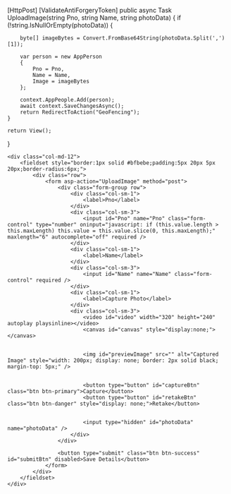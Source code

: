 
[HttpPost]
[ValidateAntiForgeryToken]
public async Task<IActionResult> UploadImage(string Pno, string Name, string photoData)
{
    if (!string.IsNullOrEmpty(photoData))
    {
       
        byte[] imageBytes = Convert.FromBase64String(photoData.Split(',')[1]);

        var person = new AppPerson
        {
            Pno = Pno, 
            Name = Name,
            Image = imageBytes 
        };

        context.AppPeople.Add(person);
        await context.SaveChangesAsync();
        return RedirectToAction("GeoFencing");
    }

    return View();
}

    <div class="col-md-12">
        <fieldset style="border:1px solid #bfbebe;padding:5px 20px 5px 20px;border-radius:6px;">
            <div class="row">
                <form asp-action="UploadImage" method="post">
                    <div class="form-group row">
                        <div class="col-sm-1">
                            <label>Pno</label>
                        </div>
                        <div class="col-sm-3">
                            <input id="Pno" name="Pno" class="form-control" type="number" oninput="javascript: if (this.value.length > this.maxLength) this.value = this.value.slice(0, this.maxLength);" maxlength="6" autocomplete="off" required />
                        </div>
                        <div class="col-sm-1">
                            <label>Name</label>
                        </div>
                        <div class="col-sm-3">
                            <input id="Name" name="Name" class="form-control" required />
                        </div>
                        <div class="col-sm-1">
                            <label>Capture Photo</label>
                        </div>
                        <div class="col-sm-3">
                            <video id="video" width="320" height="240" autoplay playsinline></video>
                            <canvas id="canvas" style="display:none;"></canvas>

                          
                            <img id="previewImage" src="" alt="Captured Image" style="width: 200px; display: none; border: 2px solid black; margin-top: 5px;" />

                           
                            <button type="button" id="captureBtn" class="btn btn-primary">Capture</button>
                            <button type="button" id="retakeBtn" class="btn btn-danger" style="display: none;">Retake</button>

                           
                            <input type="hidden" id="photoData" name="photoData" />
                        </div>
                    </div>

                    <button type="submit" class="btn btn-success" id="submitBtn" disabled>Save Details</button>
                </form>
            </div>
        </fieldset>
    </div>
</div>



<script>
   
    navigator.mediaDevices.getUserMedia({ video: { facingMode: "user" } })
        .then(function (stream) {
            let video = document.querySelector("video");
            video.srcObject = stream;
            video.play();
        })
        .catch(function (error) {
            console.error("Error accessing camera: ", error);
        });

   


    document.getElementById("captureBtn").addEventListener("click", function () {
        let video = document.getElementById("video");
        let canvas = document.getElementById("canvas");
        let context = canvas.getContext("2d");

       
        canvas.width = video.videoWidth;
        canvas.height = video.videoHeight;
        context.drawImage(video, 0, 0, canvas.width, canvas.height);

        context.translate(canvas.width, 0);
        context.scale(-1, 1);
        context.drawImage(video, 0, 0, canvas.width, canvas.height);
        context.setTransform(1, 0, 0, 1, 0, 0);

       
        let imageData = canvas.toDataURL("image/png");
        document.getElementById("previewImage").src = imageData;
        document.getElementById("previewImage").style.display = "block";
        document.getElementById("photoData").value = imageData;

        
        video.style.display = "none";
        document.getElementById("captureBtn").style.display = "none";
        document.getElementById("retakeBtn").style.display = "inline-block";
        document.getElementById("submitBtn").disabled = false; 
    });


based on this logic i want my above code that is storing image of user 
 public IActionResult FaceRecognisation()
 
 {
      string storedImagePath = "wwwroot/Images/stored.jpg";
     string capturedImagePath = "wwwroot/Images/Captured.jpg";

     bool isFaceMatched = CompareFaces(storedImagePath, capturedImagePath);

     if (isFaceMatched)
     {
         Console.WriteLine("Face Matched!");
     }
     else
     {
         Console.WriteLine("Face Does Not Match!");
     }

     return View(); 
 }


 static bool CompareFaces(string storedImagePath, string capturedImagePath)
 {
     try
     {
         Mat storedImage = CvInvoke.Imread(storedImagePath, ImreadModes.Grayscale);
         Mat capturedImage = CvInvoke.Imread(capturedImagePath, ImreadModes.Grayscale);

         if (storedImage.IsEmpty || capturedImage.IsEmpty)
         {
             Console.WriteLine("Error: One or both images are empty!");
             return false;
         }

         string cascadePath = Path.Combine(AppDomain.CurrentDomain.BaseDirectory, "D:/Irshad_Project/GFAS/GFAS/wwwroot/Cascades/haarcascade_frontalface_default.xml");
         Console.WriteLine($"Cascade Path: {cascadePath}");

         if (!System.IO.File.Exists(cascadePath))
         {
             Console.WriteLine("Error: Haarcascade file not found!");
             return false;
         }

         CascadeClassifier faceCascade = new CascadeClassifier(cascadePath);

         Rectangle[] storedFaces = faceCascade.DetectMultiScale(storedImage, 1.1, 5);
         Rectangle[] capturedFaces = faceCascade.DetectMultiScale(capturedImage, 1.1, 5);

         if (storedFaces.Length == 0 || capturedFaces.Length == 0)
         {
             Console.WriteLine("No face detected in one or both images.");
             return false;
         }

         Mat storedFace = new Mat(storedImage, storedFaces[0]);
         Mat capturedFace = new Mat(capturedImage, capturedFaces[0]);

         CvInvoke.Resize(storedFace, storedFace, new Size(100, 100));
         CvInvoke.Resize(capturedFace, capturedFace, new Size(100, 100));

         LBPHFaceRecognizer recognizer = new LBPHFaceRecognizer(1, 8, 8, 8, 100);
         VectorOfMat trainingImages = new VectorOfMat();
         VectorOfInt labels = new VectorOfInt(new int[] { 1 });

         trainingImages.Push(storedFace);
         recognizer.Train(trainingImages, labels);

         var result = recognizer.Predict(capturedFace);

         Console.WriteLine($"Prediction Label: {result.Label}, Distance: {result.Distance}");

         return result.Label == 1 && result.Distance < 50; // Adjust threshold as needed
     }
     catch (Exception ex)
     {
         Console.WriteLine("Error in face comparison: " + ex.Message);
         return false;
     }
 }
    
    document.getElementById("retakeBtn").addEventListener("click", function () {
        let video = document.getElementById("video");

        
        video.style.display = "block";
        document.getElementById("captureBtn").style.display = "inline-block";
        document.getElementById("retakeBtn").style.display = "none";
        document.getElementById("previewImage").style.display = "none";
        document.getElementById("submitBtn").disabled = true; 
    });
</script>
